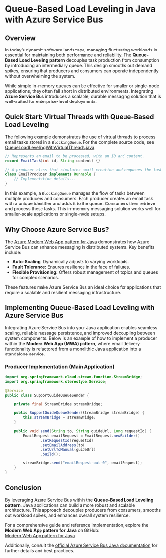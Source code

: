 # Queue-Based Load Leveling in Java with Azure Service Bus

## Overview

In today’s dynamic software landscape, managing fluctuating workloads is essential for maintaining both performance and reliability. The **Queue-Based Load Leveling pattern** decouples task production from consumption by introducing an intermediary queue. This design smooths out demand spikes, ensuring that producers and consumers can operate independently without overwhelming the system.

While simple in-memory queues can be effective for smaller or single-node applications, they often fall short in distributed environments. Integrating **Azure Service Bus** introduces a scalable, durable messaging solution that is well-suited for enterprise-level deployments.

## Quick Start: Virtual Threads with Queue-Based Load Leveling

The following example demonstrates the use of virtual threads to process email tasks stored in a `BlockingQueue`. For the complete source code, see [QueueLoadLevelingWithVirtualThreads.java](src/main/java/com/example/demo/QueueLoadLevelingWithVirtualThreads.java).

```java
// Represents an email to be processed, with an ID and content.
record EmailTask(int id, String content) {}

// A producer class that simulates email creation and enqueues the task.
class EmailProducer implements Runnable {
    // Implementation details...
}
```

In this example, a `BlockingQueue` manages the flow of tasks between multiple producers and consumers. Each producer creates an email task with a unique identifier and adds it to the queue. Consumers then retrieve and process these tasks. This in-memory messaging solution works well for smaller-scale applications or single-node setups.

## Why Choose Azure Service Bus?

The [Azure Modern Web App pattern for Java](https://github.com/azure/modern-web-app-pattern-java) demonstrates how Azure Service Bus can enhance messaging in distributed systems. Key benefits include:

- **Auto-Scaling:** Dynamically adjusts to varying workloads.
- **Fault Tolerance:** Ensures resilience in the face of failures.
- **Flexible Provisioning:** Offers robust management of topics and queues for complex scenarios.

These features make Azure Service Bus an ideal choice for applications that require a scalable and resilient messaging infrastructure.

## Implementing Queue-Based Load Leveling with Azure Service Bus

Integrating Azure Service Bus into your Java application enables seamless scaling, reliable message persistence, and improved decoupling between system components. Below is an example of how to implement a producer within the **Modern Web App (MWA) pattern**, where email delivery functionality is refactored from a monolithic Java application into a standalone service.

### Producer Implementation (Main Application)

```java
import org.springframework.cloud.stream.function.StreamBridge;
import org.springframework.stereotype.Service;

@Service
public class SupportGuideQueueSender {

    private final StreamBridge streamBridge;

    public SupportGuideQueueSender(StreamBridge streamBridge) {
        this.streamBridge = streamBridge;
    }

    public void send(String to, String guideUrl, Long requestId) {
        EmailRequest emailRequest = EmailRequest.newBuilder()
                .setRequestId(requestId)
                .setEmailAddress(to)
                .setUrlToManual(guideUrl)
                .build();

        streamBridge.send("emailRequest-out-0", emailRequest);
    }
}
```

## Conclusion

By leveraging Azure Service Bus within the **Queue-Based Load Leveling pattern**, Java applications can build a more robust and scalable architecture. This approach decouples producers from consumers, smooths out workload spikes, and enhances overall system resilience.

For a comprehensive guide and reference implementation, explore the **Modern Web App pattern for Java** on GitHub:  
[Modern Web App pattern for Java](https://github.com/Azure/modern-web-app-pattern-java)

Additionally, consult the [official Azure Service Bus Java documentation](https://learn.microsoft.com/en-us/azure/service-bus-messaging/service-bus-java-how-to-use-queues) for further details and best practices.